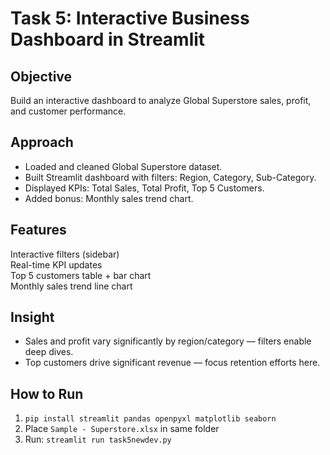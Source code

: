 # Task 5: Interactive Business Dashboard in Streamlit

## Objective
Build an interactive dashboard to analyze Global Superstore sales, profit, and customer performance.

## Approach
- Loaded and cleaned Global Superstore dataset.
- Built Streamlit dashboard with filters: Region, Category, Sub-Category.
- Displayed KPIs: Total Sales, Total Profit, Top 5 Customers.
- Added bonus: Monthly sales trend chart.

## Features
 Interactive filters (sidebar)  
 Real-time KPI updates  
 Top 5 customers table + bar chart  
 Monthly sales trend line chart  

## Insight
- Sales and profit vary significantly by region/category — filters enable deep dives.
- Top customers drive significant revenue — focus retention efforts here.

## How to Run
1. `pip install streamlit pandas openpyxl matplotlib seaborn`
2. Place `Sample - Superstore.xlsx` in same folder
3. Run: `streamlit run task5newdev.py`
